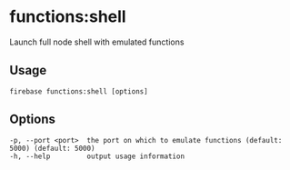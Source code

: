 # functions:shell

Launch full node shell with emulated functions

## Usage
```
firebase functions:shell [options]
```

## Options
```
-p, --port <port>  the port on which to emulate functions (default: 5000) (default: 5000)
-h, --help         output usage information
```

